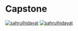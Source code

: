 # Capstone
[![sahrulhidayat](https://circleci.com/gh/sahrulhidayat/Capstone.svg?style=svg)](https://circleci.com/gh/sahrulhidayat/Capstone)
[![sahrulhidayat](https://app.codecov.io/gh/sahrulhidayat/Capstone.svg?style=badge)](https://app.codecov.io/gh/sahrulhidayat/Capstone)

